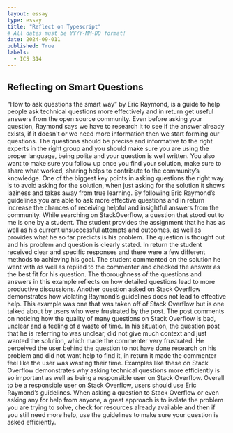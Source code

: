 ```yaml
---
layout: essay
type: essay
title: "Reflect on Typescript"
# All dates must be YYYY-MM-DD format!
date: 2024-09-011
published: True
labels:
  - ICS 314
---
```



## Reflecting on Smart Questions

  “How to ask questions the smart way” by Eric Raymond, is a guide to help people ask technical questions more effectively and in return get useful answers from the open source community. Even before asking your question, Raymond says we have to research it to see if the answer already exists, if it doesn't or we need more information then we start forming our questions. The questions should be precise and informative to the right experts in the right group and you should make sure you are using the proper language, being polite and your question is well written. You also want to make sure you follow up once you find your solution, make sure to share what worked, sharing helps to contribute to the community’s knowledge. One of the biggest key points in asking questions the right way is to avoid asking for the solution, when just asking for the solution it shows laziness and takes away from true learning. By following Eric Raymond’s guidelines you are able to ask more effective questions and in return increase the chances of receiving helpful and insightful answers from the community.
While searching on StackOverflow, a question that stood out to me is one by a student. The student provides the assignment that he has as well as his current unsuccessful attempts and outcomes, as well as provides what he so far predicts is his problem. The question is thought out and his problem and question is clearly stated. In return the student received clear and specific responses and there were a few different methods to achieving his goal. The student commented on the solution he went with as well as replied to the commenter and checked the answer as the best fit for his question. The thoroughness of the questions and answers in this example reflects on how detailed questions lead to more productive discussions.
	Another question asked on Stack Overflow demonstrates how violating Raymond’s guidelines does not lead to effective help. This example was one that was taken off of Stack Overflow but is one talked about by users who were frustrated by the post. The post comments on noticing how the quality of many questions on Stack Overflow is bad, unclear and a feeling of a waste of time. In his situation, the question post that he is referring to was unclear, did not give much context and just wanted the solution, which made the commenter very frustrated. He perceived the user behind the question to not have done research on his problem and did not want help to find it, in return it made the commenter feel like the user was wasting their time. Examples like these on Stack Overflow demonstrates why asking technical questions more efficiently is so important as well as being a responsible user on Stack Overflow. 
	Overall to be a responsible user on Stack Overflow, users should use Eric Raymond’s guidelines. When asking a question to Stack Overflow or even asking any for help from anyone, a great approach is to isolate the problem you are trying to solve, check for resources already available and then if you still need more help, use the guidelines to make sure your question is asked efficiently. 
